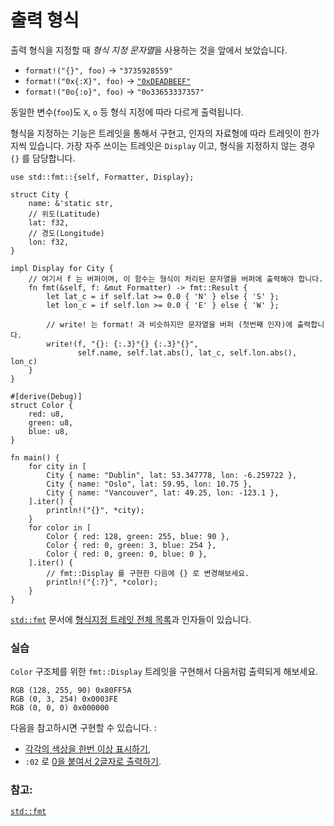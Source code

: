 # 출력 형식

출력 형식을 지정할 때 *형식 지정 문자열*을 사용하는 것을 앞에서 보았습니다.

* `format!("{}", foo)` -> `"3735928559"`
* `format!("0x{:X}", foo)` ->
  [`"0xDEADBEEF"`][deadbeef]
* `format!("0o{:o}", foo)` -> `"0o33653337357"`

동일한 변수(`foo`)도 `X`, `o` 등 형식 지정에 따라 다르게 출력됩니다.

형식을 지정하는 기능은 트레잇을 통해서 구현고, 인자의 자료형에 따라 트레잇이
한가지씩 있습니다. 가장 자주 쓰이는 트레잇은 `Display` 이고, 형식을 지정하지
않는 경우 `{}` 를  담당합니다.

```rust,editable
use std::fmt::{self, Formatter, Display};

struct City {
    name: &'static str,
    // 위도(Latitude)
    lat: f32,
    // 경도(Longitude)
    lon: f32,
}

impl Display for City {
    // 여기서 f 는 버퍼이며, 이 함수는 형식이 처리된 문자열을 버퍼에 출력해야 합니다.
    fn fmt(&self, f: &mut Formatter) -> fmt::Result {
        let lat_c = if self.lat >= 0.0 { 'N' } else { 'S' };
        let lon_c = if self.lon >= 0.0 { 'E' } else { 'W' };

        // write! 는 format! 과 비슷하지만 문자열을 버퍼 (첫번째 인자)에 출력합니다.
        write!(f, "{}: {:.3}°{} {:.3}°{}",
               self.name, self.lat.abs(), lat_c, self.lon.abs(), lon_c)
    }
}

#[derive(Debug)]
struct Color {
    red: u8,
    green: u8,
    blue: u8,
}

fn main() {
    for city in [
        City { name: "Dublin", lat: 53.347778, lon: -6.259722 },
        City { name: "Oslo", lat: 59.95, lon: 10.75 },
        City { name: "Vancouver", lat: 49.25, lon: -123.1 },
    ].iter() {
        println!("{}", *city);
    }
    for color in [
        Color { red: 128, green: 255, blue: 90 },
        Color { red: 0, green: 3, blue: 254 },
        Color { red: 0, green: 0, blue: 0 },
    ].iter() {
        // fmt::Display 를 구현한 다음에 {} 로 변경해보세요.
        println!("{:?}", *color);
    }
}
```

[`std::fmt`][fmt] 문서에 [형식지정 트레잇 전체 목록][fmt_traits]과 인자들이 
있습니다.

### 실습

`Color` 구조체를 위한 `fmt::Display` 트레잇을 구현해서 다음처럼 출력되게 해보세요.

```text
RGB (128, 255, 90) 0x80FF5A
RGB (0, 3, 254) 0x0003FE
RGB (0, 0, 0) 0x000000
```

다음을 참고하시면 구현할 수 있습니다. :
 * [각각의 색상을 한번 이상 표시하기][named_parameters],
 * `:02` 로 [0을 붙여서 2글자로 출력하기][fmt_width].

### 참고:

[`std::fmt`][fmt]

[named_parameters]: https://doc.rust-lang.org/std/fmt/#named-parameters
[deadbeef]: https://en.wikipedia.org/wiki/Deadbeef#Magic_debug_values
[fmt]: https://doc.rust-lang.org/std/fmt/
[fmt_traits]: https://doc.rust-lang.org/std/fmt/#formatting-traits
[fmt_width]: https://doc.rust-lang.org/std/fmt/#width
